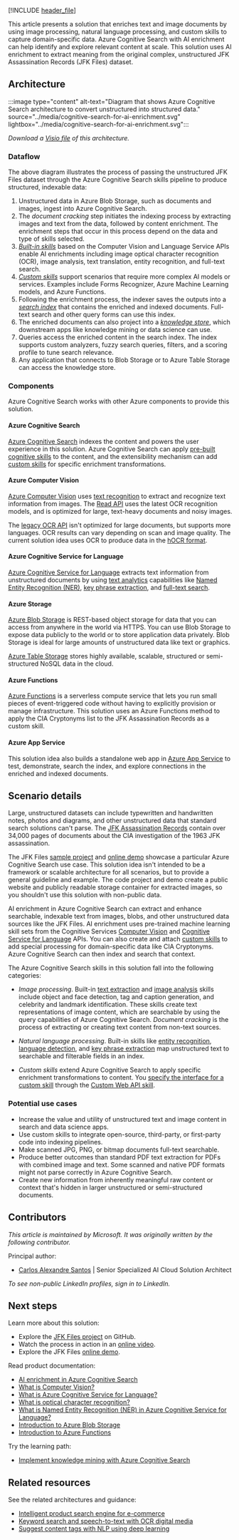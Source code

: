 [!INCLUDE [header_file](../../../includes/sol-idea-header.md)]

This article presents a solution that enriches text and image documents by using image processing, natural language processing, and custom skills to capture domain-specific data. Azure Cognitive Search with AI enrichment can help identify and explore relevant content at scale. This solution uses AI enrichment to extract meaning from the original complex, unstructured JFK Assassination Records (JFK Files) dataset.

## Architecture

:::image type="content" alt-text="Diagram that shows Azure Cognitive Search architecture to convert unstructured into structured data." source="../media/cognitive-search-for-ai-enrichment.svg" lightbox="../media/cognitive-search-for-ai-enrichment.svg":::

*Download a [Visio file](https://arch-center.azureedge.net/cognitive-search-with-skillsets.vsdx) of this architecture.*

### Dataflow

The above diagram illustrates the process of passing the unstructured JFK Files dataset through the Azure Cognitive Search skills pipeline to produce structured, indexable data:

1. Unstructured data in Azure Blob Storage, such as documents and images, ingest into Azure Cognitive Search.
1. The *document cracking* step initiates the indexing process by extracting images and text from the data, followed by content enrichment. The enrichment steps that occur in this process depend on the data and type of skills selected.
1. [*Built-in skills*](/azure/search/cognitive-search-predefined-skills) based on the Computer Vision and Language Service APIs enable AI enrichments including image optical character recognition (OCR), image analysis, text translation, entity recognition, and full-text search.
1. [*Custom skills*](/azure/search/cognitive-search-custom-skill-interface) support scenarios that require more complex AI models or services. Examples include Forms Recognizer, Azure Machine Learning models, and Azure Functions.
1. Following the enrichment process, the indexer saves the outputs into a [*search index*](/azure/search/search-what-is-an-index) that contains the enriched and indexed documents. Full-text search and other query forms can use this index.
1. The enriched documents can also project into a [*knowledge store*](/azure/search/knowledge-store-concept-intro), which downstream apps like knowledge mining or data science can use.
1. Queries access the enriched content in the search index. The index supports custom analyzers, fuzzy search queries, filters, and a scoring profile to tune search relevance.
1. Any application that connects to Blob Storage or to Azure Table Storage can access the knowledge store.

### Components

Azure Cognitive Search works with other Azure components to provide this solution.

#### Azure Cognitive Search

[Azure Cognitive Search](https://azure.microsoft.com/services/search) indexes the content and powers the user experience in this solution. Azure Cognitive Search can apply [pre-built cognitive skills](/azure/search/cognitive-search-predefined-skills) to the content, and the extensibility mechanism can add [custom skills](/azure/search/cognitive-search-custom-skill-interface) for specific enrichment transformations.

#### Azure Computer Vision

[Azure Computer Vision](https://azure.microsoft.com/resources/cloud-computing-dictionary/what-is-computer-vision/) uses [text recognition](/azure/cognitive-services/computer-vision/overview-ocr) to extract and recognize text information from images. The [Read API](/azure/cognitive-services/computer-vision/overview-ocr#read-api) uses the latest OCR recognition models, and is optimized for large, text-heavy documents and noisy images.

The [legacy OCR API](https://westus.dev.cognitive.microsoft.com/docs/services/computer-vision-v3-2/operations/56f91f2e778daf14a499f20d) isn't optimized for large documents, but supports more languages. OCR results can vary depending on scan and image quality. The current solution idea uses OCR to produce data in the [hOCR format](https://en.wikipedia.org/wiki/HOCR).

#### Azure Cognitive Service for Language

[Azure Cognitive Service for Language](https://azure.microsoft.com/services/cognitive-services/language-service) extracts text information from unstructured documents by using [text analytics](/azure/cognitive-services/language-service/overview#available-features) capabilities like [Named Entity Recognition (NER)](/azure/cognitive-services/text-analytics/how-tos/text-analytics-how-to-entity-linking), [key phrase extraction](/azure/search/cognitive-search-skill-keyphrases), and [full-text search](/azure/search/search-lucene-query-architecture).

#### Azure Storage

[Azure Blob Storage](https://azure.microsoft.com/services/storage/blobs) is REST-based object storage for data that you can access from anywhere in the world via HTTPS. You can use Blob Storage to expose data publicly to the world or to store application data privately. Blob Storage is ideal for large amounts of unstructured data like text or graphics.

[Azure Table Storage](https://azure.microsoft.com/services/storage/tables) stores highly available, scalable, structured or semi-structured NoSQL data in the cloud.

#### Azure Functions

[Azure Functions](https://azure.microsoft.com/services/functions) is a serverless compute service that lets you run small pieces of event-triggered code without having to explicitly provision or manage infrastructure. This solution uses an Azure Functions method to apply the CIA Cryptonyms list to the JFK Assassination Records as a custom skill.

#### Azure App Service

This solution idea also builds a standalone web app in [Azure App Service](/azure/well-architected/service-guides/app-service-web-apps) to test, demonstrate, search the index, and explore connections in the enriched and indexed documents.

## Scenario details

Large, unstructured datasets can include typewritten and handwritten notes, photos and diagrams, and other unstructured data that standard search solutions can't parse. The [JFK Assassination Records](https://www.archives.gov/research/jfk/2017-release) contain over 34,000 pages of documents about the CIA investigation of the 1963 JFK assassination.

The JFK Files [sample project](https://github.com/microsoft/AzureSearch_JFK_Files) and [online demo](https://aka.ms/jfkfiles-demo) showcase a particular Azure Cognitive Search use case. This solution idea isn't intended to be a framework or scalable architecture for all scenarios, but to provide a general guideline and example. The code project and demo create a public website and publicly readable storage container for extracted images, so you shouldn't use this solution with non-public data.

AI enrichment in Azure Cognitive Search can extract and enhance searchable, indexable text from images, blobs, and other unstructured data sources like the JFK Files. AI enrichment uses pre-trained machine learning skill sets from the Cognitive Services [Computer Vision](/azure/cognitive-services/computer-vision/home) and [Cognitive Service for Language](/azure/cognitive-services/text-analytics/overview) APIs. You can also create and attach [custom skills](/azure/search/cognitive-search-custom-skill-interface) to add special processing for domain-specific data like CIA Cryptonyms. Azure Cognitive Search can then index and search that context.

The Azure Cognitive Search skills in this solution fall into the following categories:

- *Image processing*. Built-in [text extraction](/azure/cognitive-services/computer-vision/concept-recognizing-text#read-api) and [image analysis](/azure/search/cognitive-search-skill-image-analysis) skills include object and face detection, tag and caption generation, and celebrity and landmark identification. These skills create text representations of image content, which are searchable by using the query capabilities of Azure Cognitive Search. *Document cracking* is the process of extracting or creating text content from non-text sources.

- *Natural language processing*. Built-in skills like [entity recognition](/azure/search/cognitive-search-skill-entity-recognition), [language detection](/azure/search/cognitive-search-skill-language-detection), and [key phrase extraction](/azure/search/cognitive-search-skill-keyphrases) map unstructured text to searchable and filterable fields in an index.

- *Custom skills* extend Azure Cognitive Search to apply specific enrichment transformations to content. You [specify the interface for a custom skill](/azure/search/cognitive-search-custom-skill-interface) through the [Custom Web API skill](/azure/search/cognitive-search-custom-skill-web-api).

### Potential use cases

- Increase the value and utility of unstructured text and image content in search and data science apps.
- Use custom skills to integrate open-source, third-party, or first-party code into indexing pipelines.
- Make scanned JPG, PNG, or bitmap documents full-text searchable.
- Produce better outcomes than standard PDF text extraction for PDFs with combined image and text. Some scanned and native PDF formats might not parse correctly in Azure Cognitive Search.
- Create new information from inherently meaningful raw content or context that's hidden in larger unstructured or semi-structured documents.

## Contributors

*This article is maintained by Microsoft. It was originally written by the following contributor.*

Principal author:

 * [Carlos Alexandre Santos](https://www.linkedin.com/in/carlosafsantos) | Senior Specialized AI Cloud Solution Architect

*To see non-public LinkedIn profiles, sign in to LinkedIn.*

## Next steps

Learn more about this solution:

- Explore the [JFK Files project](https://github.com/microsoft/AzureSearch_JFK_Files) on GitHub.
- Watch the process in action in an [online video](/shows/AI-Show/Using-Cognitive-Search-to-Understand-the-JFK-Documents).
- Explore the JFK Files [online demo](https://aka.ms/jfkfiles-demo).

Read product documentation:

- [AI enrichment in Azure Cognitive Search](/azure/search/cognitive-search-resources-documentation)
- [What is Computer Vision?](/azure/cognitive-services/computer-vision/home)
- [What is Azure Cognitive Service for Language?](/azure/cognitive-services/language-service/overview)
- [What is optical character recognition?](/azure/cognitive-services/computer-vision/overview-ocr)
- [What is Named Entity Recognition (NER) in Azure Cognitive Service for Language?](/azure/cognitive-services/language-service/named-entity-recognition/overview)
- [Introduction to Azure Blob Storage](/azure/storage/blobs/storage-blobs-introduction)
- [Introduction to Azure Functions](/azure/azure-functions/functions-overview)

Try the learning path:

- [Implement knowledge mining with Azure Cognitive Search](/training/paths/implement-knowledge-mining-azure-cognitive-search)

## Related resources

See the related architectures and guidance:

- [Intelligent product search engine for e-commerce](/azure/architecture/example-scenario/apps/ecommerce-search)
- [Keyword search and speech-to-text with OCR digital media](/azure/architecture/solution-ideas/articles/digital-media-speech-text)
- [Suggest content tags with NLP using deep learning](/azure/architecture/solution-ideas/articles/website-content-tag-suggestion-with-deep-learning-and-nlp)
